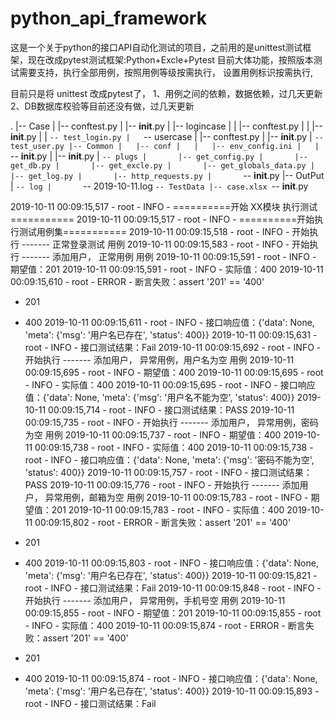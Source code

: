 # python_api_framework
这是一个关于python的接口API自动化测试的项目，之前用的是unittest测试框架，现在改成pytest测试框架:Python+Excle+Pytest
目前大体功能，按照版本测试需要支持，执行全部用例，按照用例等级按需执行， 设置用例标识按需执行,

目前只是将 unittest 改成pytest了， 
  1、用例之间的依赖，数据依赖，过几天更新
  2、DB数据库校验等目前还没有做，过几天更新


.
|-- Case
|   |-- conftest.py
|   |-- __init__.py
|   |-- logincase
|   |   |-- conftest.py
|   |   |-- __init__.py
|   |   `-- test_login.py
|   `-- usercase
|       |-- conftest.py
|       |-- __init__.py
|       `-- test_user.py
|-- Common
|   |-- conf
|   |   |-- env_config.ini
|   |   `-- __init__.py
|   |-- __init__.py
|   `-- plugs
|       |-- get_config.py
|       |-- get_db.py
|       |-- get_excle.py
|       |-- get_globals_data.py
|       |-- get_log.py
|       |-- http_requests.py
|       `-- __init__.py
|-- OutPut
|   `-- log
|       `-- 2019-10-11.log
`-- TestData
    |-- case.xlsx
    `-- __init__.py


2019-10-11 00:09:15,517 - root - INFO - ==========开始 XX模块 执行测试===========
2019-10-11 00:09:15,517 - root - INFO - ==========开始执行测试用例集===========
2019-10-11 00:09:15,518 - root - INFO - 开始执行 ------- 正常登录测试 用例
2019-10-11 00:09:15,583 - root - INFO - 开始执行 ------- 添加用户， 正常用例 用例
2019-10-11 00:09:15,591 - root - INFO - 期望值：201
2019-10-11 00:09:15,591 - root - INFO - 实际值：400
2019-10-11 00:09:15,610 - root - ERROR - 断言失败：assert '201' == '400'
  - 201
  + 400
2019-10-11 00:09:15,611 - root - INFO - 接口响应值：{'data': None, 'meta': {'msg': '用户名已存在', 'status': 400}}
2019-10-11 00:09:15,631 - root - INFO - 接口测试结果：Fail
2019-10-11 00:09:15,692 - root - INFO - 开始执行 ------- 添加用户， 异常用例，用户名为空 用例
2019-10-11 00:09:15,695 - root - INFO - 期望值：400
2019-10-11 00:09:15,695 - root - INFO - 实际值：400
2019-10-11 00:09:15,695 - root - INFO - 接口响应值：{'data': None, 'meta': {'msg': '用户名不能为空', 'status': 400}}
2019-10-11 00:09:15,714 - root - INFO - 接口测试结果：PASS
2019-10-11 00:09:15,735 - root - INFO - 开始执行 ------- 添加用户， 异常用例，密码为空 用例
2019-10-11 00:09:15,737 - root - INFO - 期望值：400
2019-10-11 00:09:15,738 - root - INFO - 实际值：400
2019-10-11 00:09:15,738 - root - INFO - 接口响应值：{'data': None, 'meta': {'msg': '密码不能为空', 'status': 400}}
2019-10-11 00:09:15,757 - root - INFO - 接口测试结果：PASS
2019-10-11 00:09:15,776 - root - INFO - 开始执行 ------- 添加用户， 异常用例，邮箱为空 用例
2019-10-11 00:09:15,783 - root - INFO - 期望值：201
2019-10-11 00:09:15,783 - root - INFO - 实际值：400
2019-10-11 00:09:15,802 - root - ERROR - 断言失败：assert '201' == '400'
  - 201
  + 400
2019-10-11 00:09:15,803 - root - INFO - 接口响应值：{'data': None, 'meta': {'msg': '用户名已存在', 'status': 400}}
2019-10-11 00:09:15,821 - root - INFO - 接口测试结果：Fail
2019-10-11 00:09:15,848 - root - INFO - 开始执行 ------- 添加用户， 异常用例，手机号空 用例
2019-10-11 00:09:15,855 - root - INFO - 期望值：201
2019-10-11 00:09:15,855 - root - INFO - 实际值：400
2019-10-11 00:09:15,874 - root - ERROR - 断言失败：assert '201' == '400'
  - 201
  + 400
2019-10-11 00:09:15,874 - root - INFO - 接口响应值：{'data': None, 'meta': {'msg': '用户名已存在', 'status': 400}}
2019-10-11 00:09:15,893 - root - INFO - 接口测试结果：Fail
